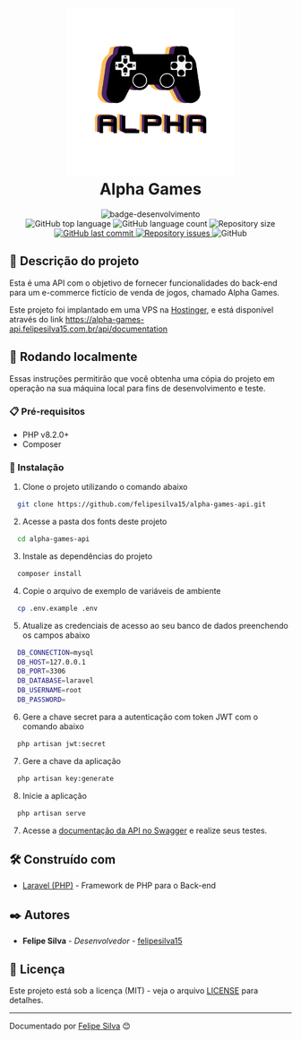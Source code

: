 
<h1 align="center">
  <img alt="Alpha Games" width="300px" src="https://github.com/felipesilva15/alpha-games-app/blob/main/app/src/main/res/drawable/logo.png" />
  <br>
  Alpha Games
</h1>

<div align="center">
   <img src="http://img.shields.io/static/v1?label=STATUS&message=FINALIZADO&color=RED&style=for-the-badge" alt="badge-desenvolvimento"/>
</div>

<div align="center">
  <img alt="GitHub top language" src="https://img.shields.io/github/languages/top/felipesilva15/alpha-games-api.svg">
  <img alt="GitHub language count" src="https://img.shields.io/github/languages/count/felipesilva15/alpha-games-api.svg">
  <img alt="Repository size" src="https://img.shields.io/github/repo-size/felipesilva15/alpha-games-api.svg">
  <a href="https://github.com/felipesilva15/alpha-games-api/commits/main">
    <img alt="GitHub last commit" src="https://img.shields.io/github/last-commit/felipesilva15/alpha-games-api.svg">
  </a>
  <a href="https://github.com/felipesilva15/alpha-games-api/issues">
    <img alt="Repository issues" src="https://img.shields.io/github/issues/felipesilva15/alpha-games-api.svg">
  </a>
  <img alt="GitHub" src="https://img.shields.io/github/license/felipesilva15/alpha-games-api.svg">
</div>

## 📝 Descrição do projeto

Esta é uma API com o objetivo de fornecer funcionalidades do back-end para um e-commerce fictício de venda de jogos, chamado Alpha Games.

Este projeto foi implantado em uma VPS na [Hostinger](https://www.hostinger.com.br/), e está disponível através do link <https://alpha-games-api.felipesilva15.com.br/api/documentation>

## 🚀 Rodando localmente

Essas instruções permitirão que você obtenha uma cópia do projeto em operação na sua máquina local para fins de desenvolvimento e teste.

### 📋 Pré-requisitos

* PHP v8.2.0+
* Composer

### 🔧 Instalação

1. Clone o projeto utilizando o comando abaixo

``` bash
  git clone https://github.com/felipesilva15/alpha-games-api.git
```

2. Acesse a pasta dos fonts deste projeto

```bash
  cd alpha-games-api
```

3. Instale as dependências do projeto

```bash
  composer install
```

4. Copie o arquivo de exemplo de variáveis de ambiente  

```bash
  cp .env.example .env
```

5. Atualize as credenciais de acesso ao seu banco de dados preenchendo os campos abaixo

```bash
  DB_CONNECTION=mysql
  DB_HOST=127.0.0.1
  DB_PORT=3306
  DB_DATABASE=laravel
  DB_USERNAME=root
  DB_PASSWORD=
```

6. Gere a chave secret para a autenticação com token JWT com o comando abaixo

```bash
  php artisan jwt:secret
```

7. Gere a chave da aplicação  

```bash
  php artisan key:generate
```

8. Inicie a aplicação

```bash
  php artisan serve
```

7. Acesse a [documentação da API no Swagger](http://localhost:8000/api/documentation) e realize seus testes.

## 🛠️ Construído com

* [Laravel (PHP)](https://laravel.com/) - Framework de PHP para o Back-end

## ✒️ Autores

* **Felipe Silva** - *Desenvolvedor* - [felipesilva15](https://github.com/felipesilva15)

## 📄 Licença

Este projeto está sob a licença (MIT) - veja o arquivo [LICENSE](https://github.com/felipesilva15/alpha-games-api/blob/main/LICENSE) para detalhes.

---
Documentado por [Felipe Silva](https://github.com/felipesilva15) 😊
